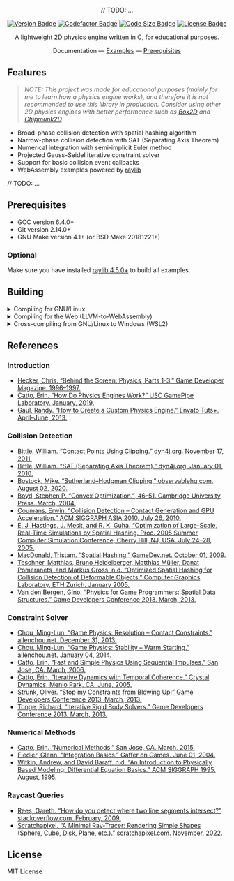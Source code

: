 <div align="center">

// TODO: ...

[![Version Badge](https://img.shields.io/github/v/release/warrengalyen/proxima?include_prereleases)](https://github.com/warrengalyen/proxima/releases)
[![Codefactor Badge](https://www.codefactor.io/repository/github/warrengalyen/proxima/badge)](https://www.codefactor.io/repository/github/warrengalyen/proxima)
[![Code Size Badge](https://img.shields.io/github/languages/code-size/warrengalyen/proxima?color=brightgreen)](https://github.com/warrengalyen/proxima)
[![License Badge](https://img.shields.io/github/license/warrengalyen/proxima)](https://github.com/warrengalyen/proxima/blob/master/LICENSE)

A lightweight 2D physics engine written in C, for educational purposes.

Documentation &mdash;
[Examples](./examples/src) &mdash;
[Prerequisites](#prerequisites)

</div>

## Features

> *NOTE: This project was made for educational purposes (mainly for me to learn how a physics engine works), and therefore it is not recommended to use this library in production. Consider using other 2D physics engines with better performance such as [Box2D](https://github.com/erincatto/box2d) and [Chipmunk2D](https://github.com/slembcke/Chipmunk2D).*

- Broad-phase collision detection with spatial hashing algorithm
- Narrow-phase collision detection with SAT (Separating Axis Theorem)
- Numerical integration with semi-implicit Euler method
- Projected Gauss-Seidel iterative constraint solver
- Support for basic collision event callbacks
- WebAssembly examples powered by [raylib](https://github.com/raysan5/raylib)

// TODO: ...

## Prerequisites

- GCC version 6.4.0+
- Git version 2.14.0+
- GNU Make version 4.1+ (or BSD Make 20181221+)

### Optional

Make sure you have installed [raylib 4.5.0+](https://github.com/raysan5/raylib/releases/tag/4.5.0) to build all examples.

## Building

<details>
<summary>Compiling for GNU/Linux</summary>

### Ubuntu

```console
sudo apt install build-essential git
git clone https://github.com/warrengalyen/proxima && cd proxima
make
```

</details>

<details>
<summary>Compiling for the Web (LLVM-to-WebAssembly)</summary>

<br />

Compiling for the Web requires installation of the [Emscripten SDK](https://emscripten.org/).

### Ubuntu

```console
sudo apt install build-essential git
git clone https://github.com/emscripten-core/emsdk && cd emsdk
./emsdk install latest
./emsdk activate latest
source ./emsdk_env.sh
```

After setting up the environment variables for Emscripten SDK, do:

```console
git clone https://github.com/warrengalyen/proxima && cd proxima
make -f Makefile.emcc
```

In order to build the examples, you must compile raylib to WebAssembly first.

```console
git clone https://github.com/raysan5/raylib && cd raylib/src
make -j`nproc` PLATFORM=PLATFORM_WEB -B
```

After recompiling raylib for the Web, you should be able to build the examples:

```console
cd examples
make -f Makefile.emcc RAYLIB_PATH=../../raylib
emrun --no_browser ./bin/basic.html
```

</details>

<details>
<summary>Cross-compiling from GNU/Linux to Windows (WSL2)</summary>

### Ubuntu

```console
sudo apt install build-essential git mingw-w64
git clone https://github.com/warrengalyen/proxima && cd proxima
make -f Makefile.win
```

You may need to recompile raylib for Windows before building this library.

```console
git clone https://github.com/raysan5/raylib && cd raylib/src
make -j`nproc` CC=x86_64-w64-mingw32-gcc AR=x86_64-w64-mingw32-ar OS=Windows_NT
```

After recompiling raylib for Windows, you should be able to build the examples:

```console
cd examples
make -f Makefile.win RAYLIB_PATH=../../raylib
```

</details>

## References

### Introduction

- [Hecker, Chris. “Behind the Screen: Physics, Parts 1-3.” Game Developer Magazine. 1996–1997.](https://www.chrishecker.com/Rigid_Body_Dynamics)
- [Catto, Erin. “How Do Physics Engines Work?” USC GamePipe Laboratory. January, 2019.](https://github.com/erincatto/box2d-lite/blob/master/docs/HowDoPhysicsEnginesWork.pdf)
- [Gaul, Randy. “How to Create a Custom Physics Engine.” Envato Tuts+. April–June, 2013.](https://gamedevelopment.tutsplus.com/series/how-to-create-a-custom-physics-engine--gamedev-12715)

### Collision Detection

- [Bittle, William. “Contact Points Using Clipping.” dyn4j.org. November 17, 2011.](https://dyn4j.org/2011/11/contact-points-using-clipping/)
- [Bittle, William. “SAT (Separating Axis Theorem).” dyn4j.org. January 01, 2010.](https://dyn4j.org/2010/01/sat/)
- [Bostock, Mike. “Sutherland–Hodgman Clipping.” observablehq.com. August 02, 2020.](https://observablehq.com/@mbostock/sutherland-hodgman-clipping)
- [Boyd, Stephen P. “Convex Optimization.”, 46–51. Cambridge University Press. March, 2004.](https://web.stanford.edu/~boyd/cvxbook/bv_cvxbook.pdf)
- [Coumans, Erwin. “Collision Detection – Contact Generation and GPU Acceleration.” ACM SIGGRAPH ASIA 2010. July 26, 2010.](https://sgvr.kaist.ac.kr/~sungeui/Collision_tutorial/Erwin.pdf)
- [E. J. Hastings, J. Mesit, and R. K. Guha. “Optimization of Large-Scale, Real-Time Simulations by Spatial Hashing. Proc. 2005 Summer Computer Simulation Conference, Cherry Hill, NJ, USA. July 24–28, 2005.](https://scholar.google.com/citations?view_op=view_citation&hl=en&user=u_GkP-EAAAAJ&citation_for_view=u_GkP-EAAAAJ:UeHWp8X0CEIC)
- [MacDonald, Tristam. “Spatial Hashing.” GameDev.net. October 01, 2009.](https://www.gamedev.net/tutorials/programming/general-and-gameplay-programming/spatial-hashing-r2697/)
- [Teschner, Matthias, Bruno Heidelberger, Matthias Müller, Danat Pomeranets, and Markus Gross. n.d. “Optimized Spatial Hashing for Collision Detection of Deformable Objects.” Computer Graphics Laboratory, ETH Zurich. January 2005.](https://matthias-research.github.io/pages/publications/tetraederCollision.pdf)
- [Van den Bergen, Gino. “Physics for Game Programmers: Spatial Data Structures.” Game Developers Conference 2013. March, 2013.](https://storage.googleapis.com/google-code-archive-downloads/v2/code.google.com/box2d/GDC13_vandenBergen_Gino_Physics_Tut.pdf)

### Constraint Solver

- [Chou, Ming-Lun. “Game Physics: Resolution – Contact Constraints.” allenchou.net. December 31, 2013.](https://allenchou.net/2013/12/game-physics-resolution-contact-constraints/)
- [Chou, Ming-Lun. “Game Physics: Stability – Warm Starting.” allenchou.net. January 04, 2014.](http://allenchou.net/2014/01/game-physics-stability-warm-starting/)
- [Catto, Erin. “Fast and Simple Physics Using Sequential Impulses.” San Jose, CA. March, 2006.](https://box2d.org/files/ErinCatto_SequentialImpulses_GDC2006.pdf)
- [Catto, Erin. “Iterative Dynamics with Temporal Coherence.” Crystal Dynamics, Menlo Park, CA. June, 2005.](https://box2d.org/files/ErinCatto_IterativeDynamics_GDC2005.pdf)
- [Strunk, Oliver. “Stop my Constraints from Blowing Up!” Game Developers Conference 2013. March, 2013.](https://storage.googleapis.com/google-code-archive-downloads/v2/code.google.com/box2d/Strunk_Oliver_Stop_My_Constraints_From_Blowing_Up.pdf)
- [Tonge, Richard. “Iterative Rigid Body Solvers.” Game Developers Conference 2013. March, 2013.](https://archive.org/details/GDC2013Tonge)

### Numerical Methods

- [Catto, Erin. “Numerical Methods.” San Jose, CA. March, 2015.](https://box2d.org/files/ErinCatto_NumericalMethods_GDC2015.pdf)
- [Fiedler, Glenn. “Integration Basics.” Gaffer on Games. June 01, 2004.](https://gafferongames.com/post/integration_basics/)
- [Witkin, Andrew, and David Baraff. n.d. “An Introduction to Physically Based Modeling: Differential Equation Basics.” ACM SIGGRAPH 1995. August, 1995.](http://www.cs.cmu.edu/~baraff/sigcourse/index.html)

### Raycast Queries

- [Rees, Gareth. “How do you detect where two line segments intersect?” stackoverflow.com. February, 2009.](https://stackoverflow.com/questions/563198/how-do-you-detect-where-two-line-segments-intersect/565282#565282)
- [Scratchapixel. “A Minimal Ray-Tracer: Rendering Simple Shapes (Sphere, Cube, Disk, Plane, etc.).” scratchapixel.com. November, 2022.](https://www.scratchapixel.com/lessons/3d-basic-rendering/minimal-ray-tracer-rendering-simple-shapes/ray-sphere-intersection.html)

## License

MIT License
